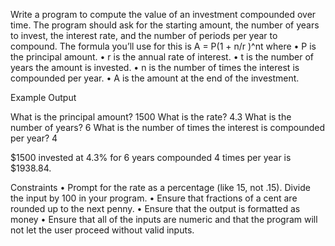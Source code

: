 Write a program to compute the value of an investment compounded over time. 
The program should ask for the starting amount, the number of years to invest, 
the interest rate, and the number of periods per year to compound.
The formula you’ll use for this is
A = P(1 + n/r )^nt
where
• P is the principal amount.
• r is the annual rate of interest.
• t is the number of years the amount is invested.
• n is the number of times the interest is compounded per year.
• A is the amount at the end of the investment.

Example Output

What is the principal amount? 1500
What is the rate? 4.3
What is the number of years? 6
What is the number of times the interest is compounded per year? 4

$1500 invested at 4.3% for 6 years compounded 4 times per year is $1938.84.

Constraints
• Prompt for the rate as a percentage (like 15, not .15).
Divide the input by 100 in your program.
• Ensure that fractions of a cent are rounded up to the next penny.
• Ensure that the output is formatted as money 
• Ensure that all of the inputs are numeric and that the program will not let the user proceed without valid inputs.